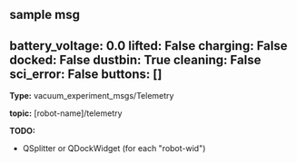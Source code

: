 
**sample msg**
---
battery_voltage: 0.0
lifted: False
charging: False
docked: False
dustbin: True
cleaning: False
sci_error: False
buttons: []
---

**Type:** vacuum_experiment_msgs/Telemetry

**topic:** [robot-name]/telemetry

**TODO:**

- QSplitter or QDockWidget (for each "robot-wid")

